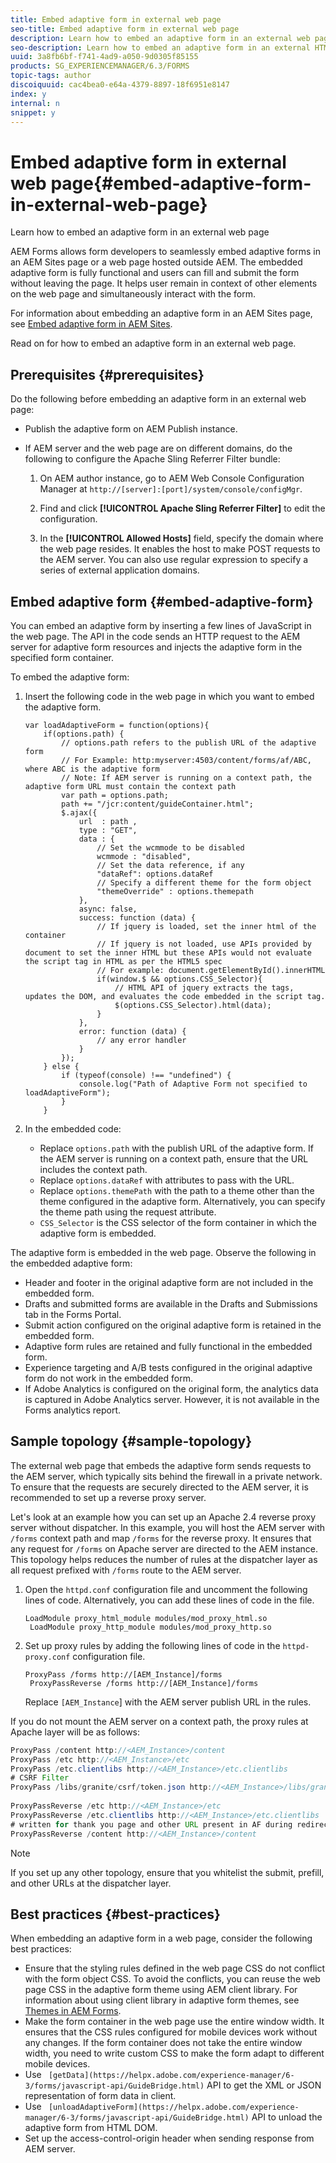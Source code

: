 ```yaml
---
title: Embed adaptive form in external web page
seo-title: Embed adaptive form in external web page
description: Learn how to embed an adaptive form in an external web page
seo-description: Learn how to embed an adaptive form in an external HTML web page
uuid: 3a8fb6bf-f741-4ad9-a050-9d0305f85155
products: SG_EXPERIENCEMANAGER/6.3/FORMS
topic-tags: author
discoiquuid: cac4bea0-e64a-4379-8897-18f6951e8147
index: y
internal: n
snippet: y
---
```


# Embed adaptive form in external web page{#embed-adaptive-form-in-external-web-page}

Learn how to embed an adaptive form in an external web page

AEM Forms allows form developers to seamlessly embed adaptive forms in an AEM Sites page or a web page hosted outside AEM. The embedded adaptive form is fully functional and users can fill and submit the form without leaving the page. It helps user remain in context of other elements on the web page and simultaneously interact with the form.

For information about embedding an adaptive form in an AEM Sites page, see [Embed adaptive form in AEM Sites](../../forms/using/embed-adaptive-form-aem-sites.md).

Read on for how to embed an adaptive form in an external web page.

## Prerequisites {#prerequisites}

Do the following before embedding an adaptive form in an external web page:

* Publish the adaptive form on AEM Publish instance.
* If AEM server and the web page are on different domains, do the following to configure the Apache Sling Referrer Filter bundle:

    1. On AEM author instance, go to AEM Web Console Configuration Manager at `http://[server]:[port]/system/console/configMgr`.  
    
    1. Find and click **[!UICONTROL Apache Sling Referrer Filter]** to edit the configuration.
    1. In the **[!UICONTROL Allowed Hosts]** field, specify the domain where the web page resides. It enables the host to make POST requests to the AEM server. You can also use regular expression to specify a series of external application domains.

## Embed adaptive form {#embed-adaptive-form}

You can embed an adaptive form by inserting a few lines of JavaScript in the web page. The API in the code sends an HTTP request to the AEM server for adaptive form resources and injects the adaptive form in the specified form container.

To embed the adaptive form:

1. Insert the following code in the web page in which you want to embed the adaptive form.

   ```
   var loadAdaptiveForm = function(options){
       if(options.path) {
           // options.path refers to the publish URL of the adaptive form
           // For Example: http:myserver:4503/content/forms/af/ABC, where ABC is the adaptive form
           // Note: If AEM server is running on a context path, the adaptive form URL must contain the context path 
           var path = options.path;
           path += "/jcr:content/guideContainer.html";
           $.ajax({
               url  : path ,
               type : "GET",
               data : {
                   // Set the wcmmode to be disabled
                   wcmmode : "disabled",
                   // Set the data reference, if any
                   "dataRef": options.dataRef
                   // Specify a different theme for the form object
                   "themeOverride" : options.themepath
               },
               async: false,
               success: function (data) {
                   // If jquery is loaded, set the inner html of the container
                   // If jquery is not loaded, use APIs provided by document to set the inner HTML but these APIs would not evaluate the script tag in HTML as per the HTML5 spec
                   // For example: document.getElementById().innerHTML
                   if(window.$ && options.CSS_Selector){
                       // HTML API of jquery extracts the tags, updates the DOM, and evaluates the code embedded in the script tag.
                       $(options.CSS_Selector).html(data);
                   }
               },
               error: function (data) {
                   // any error handler
               }
           });
       } else {
           if (typeof(console) !== "undefined") {
               console.log("Path of Adaptive Form not specified to loadAdaptiveForm");
           }
       }
   ```

1. In the embedded code:

    * Replace `options.path` with the publish URL of the adaptive form. If the AEM server is running on a context path, ensure that the URL includes the context path.
    * Replace `options.dataRef` with attributes to pass with the URL.
    * Replace `options.themePath` with the path to a theme other than the theme configured in the adaptive form. Alternatively, you can specify the theme path using the request attribute.
    * `CSS_Selector` is the CSS selector of the form container in which the adaptive form is embedded.

The adaptive form is embedded in the web page. Observe the following in the embedded adaptive form:

* Header and footer in the original adaptive form are not included in the embedded form.
* Drafts and submitted forms are available in the Drafts and Submissions tab in the Forms Portal. 
* Submit action configured on the original adaptive form is retained in the embedded form.
* Adaptive form rules are retained and fully functional in the embedded form.
* Experience targeting and A/B tests configured in the original adaptive form do not work in the embedded form. 
* If Adobe Analytics is configured on the original form, the analytics data is captured in Adobe Analytics server. However, it is not available in the Forms analytics report.

## Sample topology {#sample-topology}

The external web page that embeds the adaptive form sends requests to the AEM server, which typically sits behind the firewall in a private network. To ensure that the requests are securely directed to the AEM server, it is recommended to set up a reverse proxy server.

Let's look at an example how you can set up an Apache 2.4 reverse proxy server without dispatcher. In this example, you will host the AEM server with `/forms` context path and map `/forms` for the reverse proxy. It ensures that any request for `/forms` on Apache server are directed to the AEM instance. This topology helps reduces the number of rules at the dispatcher layer as all request prefixed with `/forms` route to the AEM server.

1. Open the `httpd.conf` configuration file and uncomment the following lines of code. Alternatively, you can add these lines of code in the file.

   ```
   LoadModule proxy_html_module modules/mod_proxy_html.so 
    LoadModule proxy_http_module modules/mod_proxy_http.so
   ```

1. Set up proxy rules by adding the following lines of code in the `httpd-proxy.conf` configuration file.

   ```
   ProxyPass /forms http://[AEM_Instance]/forms 
    ProxyPassReverse /forms http://[AEM_Instance]/forms
   ```

   Replace `[AEM_Instance`] with the AEM server publish URL in the rules.

If you do not mount the AEM server on a context path, the proxy rules at Apache layer will be as follows:

```java
ProxyPass /content http://<AEM_Instance>/content
ProxyPass /etc http://<AEM_Instance>/etc
ProxyPass /etc.clientlibs http://<AEM_Instance>/etc.clientlibs
# CSRF Filter
ProxyPass /libs/granite/csrf/token.json http://<AEM_Instance>/libs/granite/csrf/token.json
  
ProxyPassReverse /etc http://<AEM_Instance>/etc
ProxyPassReverse /etc.clientlibs http://<AEM_Instance>/etc.clientlibs
# written for thank you page and other URL present in AF during redirect
ProxyPassReverse /content http://<AEM_Instance>/content
```

>[!NOTE]
>
>If you set up any other topology, ensure that you whitelist the submit, prefill, and other URLs at the dispatcher layer.

## Best practices {#best-practices}

When embedding an adaptive form in a web page, consider the following best practices:

* Ensure that the styling rules defined in the web page CSS do not conflict with the form object CSS. To avoid the conflicts, you can reuse the web page CSS in the adaptive form theme using AEM client library. For information about using client library in adaptive form themes, see [Themes in AEM Forms](../../forms/using/themes.md).
* Make the form container in the web page use the entire window width. It ensures that the CSS rules configured for mobile devices work without any changes. If the form container does not take the entire window width, you need to write custom CSS to make the form adapt to different mobile devices. 
* Use ` [getData](https://helpx.adobe.com/experience-manager/6-3/forms/javascript-api/GuideBridge.html)` API to get the XML or JSON representation of form data in client. 
* Use ` [unloadAdaptiveForm](https://helpx.adobe.com/experience-manager/6-3/forms/javascript-api/GuideBridge.html)` API to unload the adaptive form from HTML DOM.
* Set up the access-control-origin header when sending response from AEM server.


